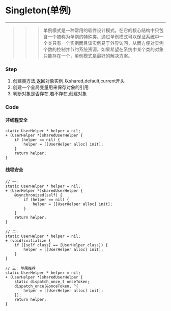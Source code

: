 # Singleton(单例)
---
>>> 单例模式是一种常用的软件设计模式。在它的核心结构中只包含一个被称为单例的特殊类。通过单例模式可以保证系统中一个类只有一个实例而且该实例易于外界访问，从而方便对实例个数的控制并节约系统资源。如果希望在系统中某个类的对象只能存在一个，单例模式是最好的解决方案。

### Step
1. 创建类方法,返回对象实例.以shared,default,current开头
2. 创建一个全局变量用来保存对象的引用
3. 判断对象是否存在,若不存在,创建对象

### Code
#### 非线程安全

````
static UserHelper * helper = nil;
+ (UserHelper *)sharedUserHelper {
    if (helper == nil) {
        helper = [[UserHelper alloc] init];
    }
    return helper;
}
````

#### 线程安全
````
// 一:
static UserHelper * helper = nil;
+ (UserHelper *)sharedUserHelper {
    @synchronized(self) {
        if (helper == nil) {
            helper = [[UserHelper alloc] init];
        }
    }
    return helper;
}

// 二:
static UserHelper * helper = nil;
+ (void)initialize {
    if ([self class] == [UserHelper class]) {
        helper = [[UserHelper alloc] init];
    }
}

// 三: 苹果推荐
static UserHelper * helper = nil;
+ (UserHelper *)sharedUserHelper {
    static dispatch_once_t onceToken;
    dispatch_once(&onceToken, ^{
        helper = [[UserHelper alloc] init];
    });
    return helper;
}

````